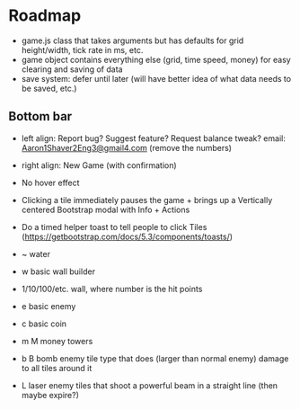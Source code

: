 # Roadmap

- game.js class that takes arguments but has defaults for grid height/width, tick rate in ms, etc.
- game object contains everything else (grid, time speed, money) for easy clearing and saving of data
- save system: defer until later (will have better idea of what data needs to be saved, etc.)

## Bottom bar

- left align: Report bug? Suggest feature? Request balance tweak? email: Aaron1Shaver2Eng3@gmail4.com (remove the numbers)
- right align: New Game (with confirmation)

- No hover effect
- Clicking a tile immediately pauses the game + brings up a Vertically centered Bootstrap modal with Info + Actions
- Do a timed helper toast to tell people to click Tiles (https://getbootstrap.com/docs/5.3/components/toasts/)

- ~ water
- w basic wall builder
- 1/10/100/etc. wall, where number is the hit points
- e basic enemy
- c basic coin
- m M money towers
- b B bomb enemy tile type that does (larger than normal enemy) damage to all tiles around it
- L laser enemy tiles that shoot a powerful beam in a straight line (then maybe expire?)
